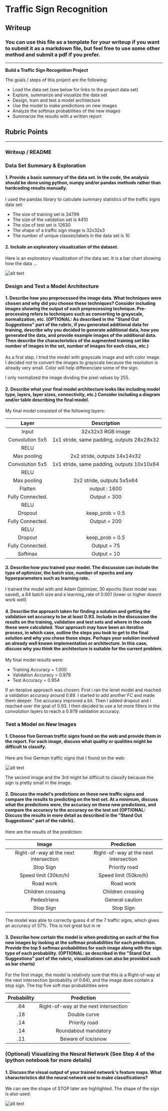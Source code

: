 # **Traffic Sign Recognition** 

## Writeup

### You can use this file as a template for your writeup if you want to submit it as a markdown file, but feel free to use some other method and submit a pdf if you prefer.

---

**Build a Traffic Sign Recognition Project**

The goals / steps of this project are the following:
* Load the data set (see below for links to the project data set)
* Explore, summarize and visualize the data set
* Design, train and test a model architecture
* Use the model to make predictions on new images
* Analyze the softmax probabilities of the new images
* Summarize the results with a written report


[//]: # (Image References)

[image1]: ./images/1.PNG "Histogram"
[image2]: ./images/2.PNG "New Images"
[image3]: ./images/3.PNG "Features"


## Rubric Points
 

---
### Writeup / README

### Data Set Summary & Exploration

#### 1. Provide a basic summary of the data set. In the code, the analysis should be done using python, numpy and/or pandas methods rather than hardcoding results manually.

I used the pandas library to calculate summary statistics of the traffic
signs data set:

* The size of training set is 34799
* The size of the validation set is 4410
* The size of test set is 12630
* The shape of a traffic sign image is 32x32x3
* The number of unique classes/labels in the data set is 10

#### 2. Include an exploratory visualization of the dataset.

Here is an exploratory visualization of the data set. It is a bar chart showing how the data ...

![alt text][image1]

### Design and Test a Model Architecture

#### 1. Describe how you preprocessed the image data. What techniques were chosen and why did you choose these techniques? Consider including images showing the output of each preprocessing technique. Pre-processing refers to techniques such as converting to grayscale, normalization, etc. (OPTIONAL: As described in the "Stand Out Suggestions" part of the rubric, if you generated additional data for training, describe why you decided to generate additional data, how you generated the data, and provide example images of the additional data. Then describe the characteristics of the augmented training set like number of images in the set, number of images for each class, etc.)

As a first step. I tried the model with grayscale image and with color image.
I decided not to convert the images to grayscale because the resolution is already very small. Color will help differenciate some of the sign.

I only normalized the image dividing the pixel values by 255.

#### 2. Describe what your final model architecture looks like including model type, layers, layer sizes, connectivity, etc.) Consider including a diagram and/or table describing the final model.

My final model consisted of the following layers:

| Layer         		|     Description	        					| 
|:---------------------:|:---------------------------------------------:| 
| Input         		| 32x32x3 RGB image   							| 
| Convolution 5x5     	| 1x1 stride, same padding, outputs 28x28x32 	|
| RELU					|												|
| Max pooling	      	| 2x2 stride,  outputs 14x14x32 				|
| Convolution 5x5     	| 1x1 stride, same padding, outputs 10x10x64 	|
| RELU					|												|
| Max pooling	      	| 2x2 stride,  outputs 5x5x64 				|
| Flatten		| output : 1600        									|
| Fully Connected. | Output = 300		|	     									|
| RELU					|		
| Dropout					|		keep_prob = 0.5
| Fully Connected. | Output = 200			     									|
| RELU					|
| Dropout					|		keep_prob = 0.5   |
| Fully Connected. | Output = 75			     									|
| Softmax| Output = 10|


#### 3. Describe how you trained your model. The discussion can include the type of optimizer, the batch size, number of epochs and any hyperparameters such as learning rate.

I trained the model with and Adam Optimizer, 30 epochs (best model was saved), a 64 batch size and a learning_rate of 0.001 (lower or higher doesnt work well)

#### 4. Describe the approach taken for finding a solution and getting the validation set accuracy to be at least 0.93. Include in the discussion the results on the training, validation and test sets and where in the code these were calculated. Your approach may have been an iterative process, in which case, outline the steps you took to get to the final solution and why you chose those steps. Perhaps your solution involved an already well known implementation or architecture. In this case, discuss why you think the architecture is suitable for the current problem.

My final model results were:
* Training Accuracy = 1.000
* Validation Accuracy = 0.979
* Test Accuracy = 0.954

If an iterative approach was chosen:
First i ran the lenet model and reached a validation accurasy around 0.89. I started to add another FC and made them deeper. The accuracy improved a bit.
Then I added dropout and i reached over the goal of 0.93.
I then decided to use a lot more filters in the convolution layers to reach a 0.979 validation accuracy.

 

### Test a Model on New Images

#### 1. Choose five German traffic signs found on the web and provide them in the report. For each image, discuss what quality or qualities might be difficult to classify.

Here are five German traffic signs that I found on the web:

![alt text][image2] 

The second image and the 3rd might be difficult to classify because the sign is pretty small in the image.

#### 2. Discuss the model's predictions on these new traffic signs and compare the results to predicting on the test set. At a minimum, discuss what the predictions were, the accuracy on these new predictions, and compare the accuracy to the accuracy on the test set (OPTIONAL: Discuss the results in more detail as described in the "Stand Out Suggestions" part of the rubric).

Here are the results of the prediction:

| Image			        |     Prediction	        					| 
|:---------------------:|:---------------------------------------------:| 
| Right-of-way at the next intersection     		| Right-of-way at the next intersection 									| 
| Stop Sign  			| Priority road										|
| Speed limit (30km/h)				| Speed limit (50km/h)										|
| Road work      		| Road work  				 				|
| Children crossing			| Children crossing	     							|
| Pedestrians			| General caution    							|
| Stop Sign		| Stop Sign     							|


The model was able to correctly guess 4 of the 7 traffic signs, which gives an accuracy of 57%. This is not great but in re

#### 3. Describe how certain the model is when predicting on each of the five new images by looking at the softmax probabilities for each prediction. Provide the top 5 softmax probabilities for each image along with the sign type of each probability. (OPTIONAL: as described in the "Stand Out Suggestions" part of the rubric, visualizations can also be provided such as bar charts)


For the first image, the model is relatively sure that this is a Right-of-way at the next intersection   (probability of 0.64), and the image does contain a stop sign. The top five soft max probabilities were

| Probability         	|     Prediction	        					| 
|:---------------------:|:---------------------------------------------:| 
| .64         			| Right-of-way at the next intersection     									| 
| .18     				| Double curve										|
| .14					| Priority road										|
| .14	      			| Roundabout mandatory			 				|
| .11				    | Beware of ice/snow    							|



### (Optional) Visualizing the Neural Network (See Step 4 of the Ipython notebook for more details)
#### 1. Discuss the visual output of your trained network's feature maps. What characteristics did the neural network use to make classifications?

We can see the shape of STOP later are highlighted. The shape of the sign is also used.

![alt text][image3] 
